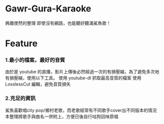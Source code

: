 # Gawr-Gura-Karaoke
興趣使然的整理
即使沒有網路，也能聽好聽滿鯊魚歌！

# Feature
### 1.最小的檔案，最好的音質
由於是 youtube 的直播，影片上傳後必然經過一次的有損壓縮，為了避免多次地有損壓縮，使用以下工具。
使用 youtube-dl 抓取最高音質的檔案
使用 LosslessCut 編輯，避免音質損失

### 2.充足的資訊
鯊魚喜歡唱city pop/鄉村老歌，而老歌經常有不同歌手cover出不同版本的情況
本整理將歌手與曲名一併附上，方便日後自行咕狗回味原唱


